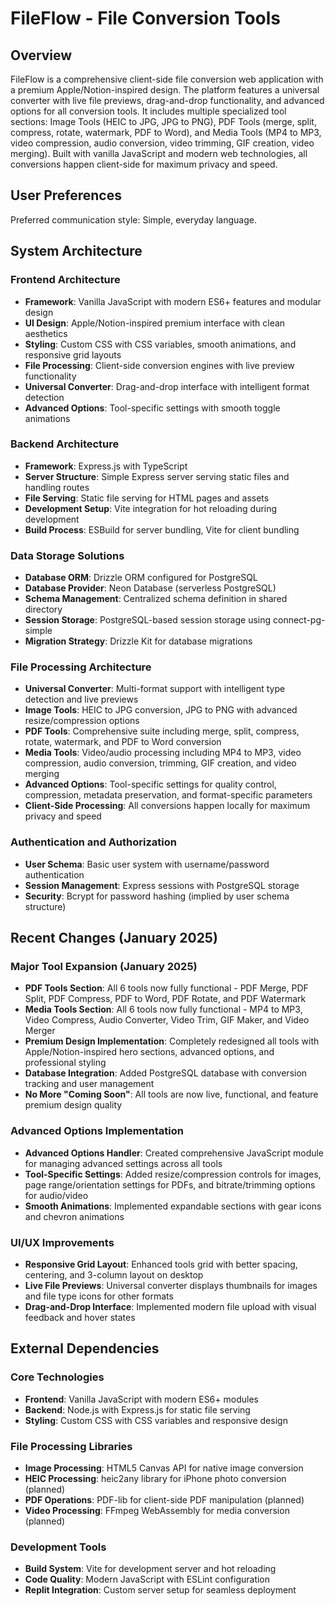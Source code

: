 # FileFlow - File Conversion Tools

## Overview

FileFlow is a comprehensive client-side file conversion web application with a premium Apple/Notion-inspired design. The platform features a universal converter with live file previews, drag-and-drop functionality, and advanced options for all conversion tools. It includes multiple specialized tool sections: Image Tools (HEIC to JPG, JPG to PNG), PDF Tools (merge, split, compress, rotate, watermark, PDF to Word), and Media Tools (MP4 to MP3, video compression, audio conversion, video trimming, GIF creation, video merging). Built with vanilla JavaScript and modern web technologies, all conversions happen client-side for maximum privacy and speed.

## User Preferences

Preferred communication style: Simple, everyday language.

## System Architecture

### Frontend Architecture
- **Framework**: Vanilla JavaScript with modern ES6+ features and modular design
- **UI Design**: Apple/Notion-inspired premium interface with clean aesthetics
- **Styling**: Custom CSS with CSS variables, smooth animations, and responsive grid layouts
- **File Processing**: Client-side conversion engines with live preview functionality
- **Universal Converter**: Drag-and-drop interface with intelligent format detection
- **Advanced Options**: Tool-specific settings with smooth toggle animations

### Backend Architecture
- **Framework**: Express.js with TypeScript
- **Server Structure**: Simple Express server serving static files and handling routes
- **File Serving**: Static file serving for HTML pages and assets
- **Development Setup**: Vite integration for hot reloading during development
- **Build Process**: ESBuild for server bundling, Vite for client bundling

### Data Storage Solutions
- **Database ORM**: Drizzle ORM configured for PostgreSQL
- **Database Provider**: Neon Database (serverless PostgreSQL)
- **Schema Management**: Centralized schema definition in shared directory
- **Session Storage**: PostgreSQL-based session storage using connect-pg-simple
- **Migration Strategy**: Drizzle Kit for database migrations

### File Processing Architecture
- **Universal Converter**: Multi-format support with intelligent type detection and live previews
- **Image Tools**: HEIC to JPG conversion, JPG to PNG with advanced resize/compression options
- **PDF Tools**: Comprehensive suite including merge, split, compress, rotate, watermark, and PDF to Word conversion
- **Media Tools**: Video/audio processing including MP4 to MP3, video compression, audio conversion, trimming, GIF creation, and video merging
- **Advanced Options**: Tool-specific settings for quality control, compression, metadata preservation, and format-specific parameters
- **Client-Side Processing**: All conversions happen locally for maximum privacy and speed

### Authentication and Authorization
- **User Schema**: Basic user system with username/password authentication
- **Session Management**: Express sessions with PostgreSQL storage
- **Security**: Bcrypt for password hashing (implied by user schema structure)

## Recent Changes (January 2025)

### Major Tool Expansion (January 2025)
- **PDF Tools Section**: All 6 tools now fully functional - PDF Merge, PDF Split, PDF Compress, PDF to Word, PDF Rotate, and PDF Watermark
- **Media Tools Section**: All 6 tools now fully functional - MP4 to MP3, Video Compress, Audio Converter, Video Trim, GIF Maker, and Video Merger
- **Premium Design Implementation**: Completely redesigned all tools with Apple/Notion-inspired hero sections, advanced options, and professional styling
- **Database Integration**: Added PostgreSQL database with conversion tracking and user management
- **No More "Coming Soon"**: All tools are now live, functional, and feature premium design quality

### Advanced Options Implementation
- **Advanced Options Handler**: Created comprehensive JavaScript module for managing advanced settings across all tools
- **Tool-Specific Settings**: Added resize/compression controls for images, page range/orientation settings for PDFs, and bitrate/trimming options for audio/video
- **Smooth Animations**: Implemented expandable sections with gear icons and chevron animations

### UI/UX Improvements
- **Responsive Grid Layout**: Enhanced tools grid with better spacing, centering, and 3-column layout on desktop
- **Live File Previews**: Universal converter displays thumbnails for images and file type icons for other formats
- **Drag-and-Drop Interface**: Implemented modern file upload with visual feedback and hover states

## External Dependencies

### Core Technologies
- **Frontend**: Vanilla JavaScript with modern ES6+ modules
- **Backend**: Node.js with Express.js for static file serving
- **Styling**: Custom CSS with CSS variables and responsive design

### File Processing Libraries
- **Image Processing**: HTML5 Canvas API for native image conversion
- **HEIC Processing**: heic2any library for iPhone photo conversion (planned)
- **PDF Operations**: PDF-lib for client-side PDF manipulation (planned)
- **Video Processing**: FFmpeg WebAssembly for media conversion (planned)

### Development Tools
- **Build System**: Vite for development server and hot reloading
- **Code Quality**: Modern JavaScript with ESLint configuration
- **Replit Integration**: Custom server setup for seamless deployment
